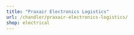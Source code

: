 ```yaml
---
title: "Praxair Electronics Logistics"
url: /chandler/praxair-electronics-logistics/
shop: electrical
---
```

